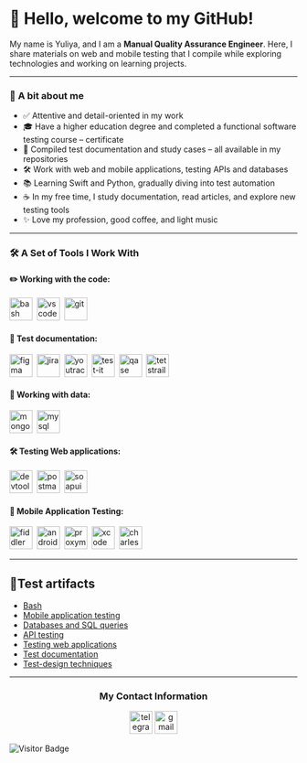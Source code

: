 
# 👋 Hello, welcome to my GitHub!



My name is Yuliуa, and I am a **Manual Quality Assurance Engineer**. Here, I share materials on web and mobile testing that I compile while exploring technologies and working on learning projects.

---

### 📝 **A bit about me**  
- ✅ Attentive and detail-oriented in my work
- 🎓 Have a higher education degree and completed a functional software testing course – certificate 
- 📂 Compiled test documentation and study cases – all available in my repositories
- 🛠 Work with web and mobile applications, testing APIs and databases  
- 📚 Learning Swift and Python, gradually diving into test automation
- ☕ In my free time, I study documentation, read articles, and explore new testing tools
- ✨ Love my profession, good coffee, and light music

---
 
### 🛠 **A Set of Tools I Work With**  

#### ✏️ Working with the code:
<div>
  <img src="https://upload.wikimedia.org/wikipedia/commons/thumb/4/4b/Bash_Logo_Colored.svg/1024px-Bash_Logo_Colored.svg.png?20180723054350" title="bash" alt="bash" width="40" height="40"/>&nbsp
  <img src="https://cdn.jsdelivr.net/gh/devicons/devicon/icons/vscode/vscode-original.svg" title="vscode" alt="vscode" width="40" height="40"/>&nbsp 
  <img src="https://cdn.jsdelivr.net/gh/devicons/devicon/icons/git/git-original.svg" title="git" alt="git" width="40" height="40"/>&nbsp
</div>

#### 📁 Test documentation:
<div>
  <img src="https://cdn.jsdelivr.net/gh/devicons/devicon/icons/figma/figma-original.svg" title="figma" alt="figma" width="40" height="40"/>&nbsp
  <img src="https://cdn.jsdelivr.net/gh/devicons/devicon/icons/jira/jira-original.svg" title="jira" alt="jira" width="40" height="40"/>&nbsp
  <img src="https://upload.wikimedia.org/wikipedia/commons/thumb/8/8d/YouTrack_Icon.svg/1024px-YouTrack_Icon.svg.png?20200803082248" title="youtrack" alt="youtrack" width="40" height="40"/>&nbsp
  <img src="https://docs.testit.software/images/testit_logo_icon_blue.png" title="test-it" alt="test-it" width="40" height="40"/>&nbsp
  <img src="https://luna1.co/eb0187.png" title="qase" alt="qase" width="40" height="40"/>&nbsp
 <img src="https://codahosted.io/packs/21236/unversioned/assets/LOGO/ba1091c59bab89cd2fd0f289622731fe16113d7b00905abe64759c313a4b73b76c1b0426076ed76cb74752234c734131df46992d5b8b48fc13e264240e4f7119f736cfeb64df36ded54b5cbf6198b9cadedf18dd0cac5c7dbcd16e6336c29363cd1292ba" title="testrail" alt="tetstrail" width="40" height="40"/>&nbsp
</div>

#### 💾 Working with data:
<div>
  <img src="https://cdn.jsdelivr.net/gh/devicons/devicon/icons/mongodb/mongodb-original.svg" title="mongodb" alt="mongodb" width="40" height="40"/>&nbsp
  <img src="https://cdn.jsdelivr.net/gh/devicons/devicon/icons/mysql/mysql-original.svg" title="mysql" alt="mysql" width="40" height="40"/>&nbsp
</div>

#### 🛠 Testing Web applications:
<div>
  <img src="https://d33wubrfki0l68.cloudfront.net/38b5c953a4667366685d55db55d057c86db1fc54/a0fdc/static/acae6b24d940347661ca901ea07f47c1/chrome-dev-logo-icon.png" title="devtools" alt="devtools" width="40" height="40"/>&nbsp
  <img src="https://seeklogo.com/images/P/postman-logo-0087CA0D15-seeklogo.com.png" title="postman" alt="postman" width="40" height="40"/>&nbsp
  <img src="https://static0.smartbear.co/smartbearbrand/media/images/home/soapui-icon.svg" title="soapui" alt="soapui" width="40" height="40"/>&nbsp
</div>

#### 📱 Mobile Application Testing:
<div>
  <img src="https://www.megaleechers.com/storage/Fiddler-Everywhere-Icon.png" title="fiddler" alt="fiddler" width="40" height="40"/>&nbsp
  <img src="https://cdn.jsdelivr.net/gh/devicons/devicon/icons/androidstudio/androidstudio-original.svg" title="android-studio" alt="android-studio" width="40" height="40"/>&nbsp
  <img src="https://pbs.twimg.com/profile_images/1589614420766126080/slAIVDtr_400x400.jpg" title="proxyman" alt="proxyman" width="40" height="40"/>&nbsp
  <img src="https://cdn.jsdelivr.net/gh/devicons/devicon/icons/xcode/xcode-original.svg" title="xcode" alt="xcode" width="40" height="40"/>&nbsp
  <img src="https://cdn.icon-icons.com/icons2/3053/PNG/512/charles_proxy_macos_bigsur_icon_190302.png" title="charles-proxy" alt="charles-proxy" width="40" height="40"/>&nbsp
</div>

---

<h2> 📝Test artifacts</h2>
<p> 
 <ul>
<li>  <a href="https://github.com/ukondral/git_bash">Bash</a>  </li>
<li>  <a href="https://github.com/ukondral/mobile">Mobile application testing</a>  </li>
<li>  <a href="https://github.com/ukondral/database"> Databases and SQL queries </a>   </li>
<li>  <a href="https://github.com/ukondral/api"> API testing </a>   </li>
<li>  <a href="https://github.com/ukondral/web"> Testing web applications </a>  </li>
<li>  <a href="https://github.com/ukondral/docs"> Test documentation </a>  </li>
<li>  <a href="https://github.com/ukondral/design"> Test-design techniques </a>  </li>
</ul>
</p>

---
</p>
<h3 align="center"> My Contact Information </h3>
<p align="center">
<a href="https://t.me/ukondral" target="_blank"><img src="https://cdn-icons-png.flaticon.com/512/2111/2111646.png" width="40" height="40" alt="telegram" /></a>   
<a href= "ukondral@gmail.com"><img src="https://img.icons8.com/?size=512&id=P7UIlhbpWzZm&format=png" width="40" height="40" alt="gmail"/></a>
</p>


![Visitor Badge](https://visitor-badge.laobi.icu/badge?page_id=ukondral)
